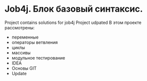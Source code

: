 # Job4j. Блок базовый синтаксис.

Project contains solutions for job4j
Project udpated
В этом проекте рассмотрены: 
- переменные
- операторы ветвления
- циклы
- массивы
- модульное тестирование
- IDEA
- Основы GIT
- Update